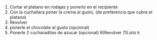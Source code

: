 1) Cortar el platano en rodajas y ponerlo en el recipiente
2) Con la cuchallara poner la crema al gusto, (de preferencia que cubra el platano)
3) Revolver 
4) ponerle el chocolate al gusto (opcional)
5) Ponerle 2 cucharaditas de azucar (opcional)
6)Revolver
7)Listo k